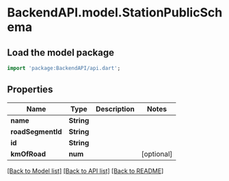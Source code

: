 # BackendAPI.model.StationPublicSchema

## Load the model package

```dart
import 'package:BackendAPI/api.dart';
```

## Properties

 Name              | Type       | Description | Notes      
-------------------|------------|-------------|------------
 **name**          | **String** |             |
 **roadSegmentId** | **String** |             |
 **id**            | **String** |             |
 **kmOfRoad**      | **num**    |             | [optional] 

[[Back to Model list]](../README.md#documentation-for-models) [[Back to API list]](../README.md#documentation-for-api-endpoints) [[Back to README]](../README.md)


